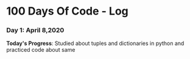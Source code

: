 # 100 Days Of Code - Log


### Day 1: April 8,2020

**Today's Progress**: Studied about tuples and dictionaries in python and practiced code about same





